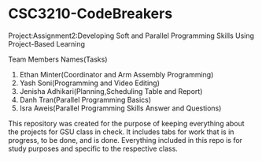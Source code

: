 # CSC3210-CodeBreakers
Project:Assignment2:Developing Soft and Parallel Programming Skills Using Project-Based Learning

Team Members
Names(Tasks)

1. Ethan Minter(Coordinator and Arm Assembly Programming)
2. Yash Soni(Programming and Video Editing)
3. Jenisha Adhikari(Planning,Scheduling Table and Report)
4. Danh Tran(Parallel Programming Basics)
5. Isra Aweis(Parallel Programming Skills Answer and Questions)

This repository was created for the purpose of keeping everything about the projects for GSU class in check. It includes tabs for work that is in progress, to be done, and is done. Everything included in this repo is for study purposes and specific to the respective class. 

